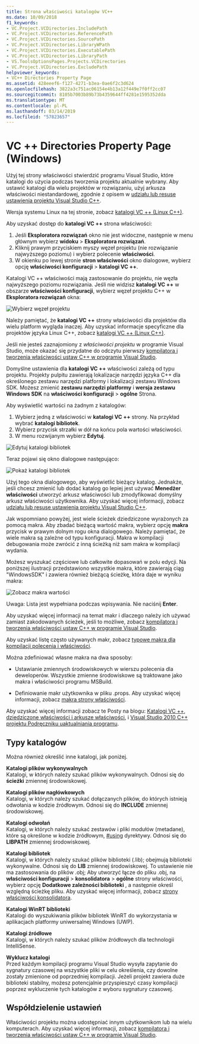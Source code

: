 ```yaml
---
title: Strona właściwości katalogów VC++
ms.date: 10/09/2018
f1_keywords:
- VC.Project.VCDirectories.IncludePath
- VC.Project.VCDirectories.ReferencePath
- VC.Project.VCDirectories.SourcePath
- VC.Project.VCDirectories.LibraryWPath
- VC.Project.VCDirectories.ExecutablePath
- VC.Project.VCDirectories.LibraryPath
- VS.ToolsOptionsPages.Projects.VCDirectories
- VC.Project.VCDirectories.ExcludePath
helpviewer_keywords:
- VC++ Directories Property Page
ms.assetid: 428eeef6-f127-4271-b3ea-0ae6f2c3d624
ms.openlocfilehash: 3822a3c751ac06154e4b13a12f449e7f0ff2cc07
ms.sourcegitcommit: 8105b7003b89b73b4359644ff4281e1595352dda
ms.translationtype: MT
ms.contentlocale: pl-PL
ms.lasthandoff: 03/14/2019
ms.locfileid: "57823657"
---
```

# <a name="vc-directories-property-page-windows"></a>VC ++ Directories Property Page (Windows)

Użyj tej strony właściwości stwierdzić programu Visual Studio, które katalogi do użycia podczas tworzenia projektu aktualnie wybrany. Aby ustawić katalogi dla wielu projektów w rozwiązaniu, użyj arkusza właściwości niestandardowej, zgodnie z opisem w [udziału lub resuse ustawienia projektu Visual Studio C++](../create-reusable-property-configurations.md).

Wersja systemu Linux na tej stronie, zobacz [katalogi VC ++ (Linux C++)](../../linux/prop-pages/directories-linux.md).

Aby uzyskać dostęp do **katalogi VC ++** strona właściwości:

1. Jeśli **Eksploratora rozwiązań** okno nie jest widoczne, następnie w menu głównym wybierz **widoku** > **Eksploratora rozwiązań**.
1. Kliknij prawym przyciskiem myszy węzeł projektu (nie rozwiązanie najwyższego poziomu) i wybierz polecenie **właściwości**.
1. W okienku po lewej stronie **stron właściwości** okno dialogowe, wybierz opcję **właściwości konfiguracji** > **katalogi VC ++**.

Katalogi VC ++ właściwości mają zastosowanie do projektu, nie węzła najwyższego poziomu rozwiązania. Jeśli nie widzisz **katalogi VC ++** w obszarze **właściwości konfiguracji**, wybierz węzeł projektu C++ w **Eksploratora rozwiązań** okna:

![Wybierz węzeł projektu](../media/vcppdir.png "wybierz węzeł projektu, aby wyświetlić właściwości katalogów VC ++")

Należy pamiętać, że **katalogi VC ++** strony właściwości dla projektów dla wielu platform wygląda inaczej. Aby uzyskać informacje specyficzne dla projektów języka Linux C++, zobacz [katalogi VC ++ (Linux C++)](../../linux/prop-pages/directories-linux.md).

Jeśli nie jesteś zaznajomiony z *właściwości projektu* w programie Visual Studio, może okazać się przydatne do odczytu pierwszy [kompilatora i tworzenia właściwości ustaw C++ w programie Visual Studio](../working-with-project-properties.md).

Domyślne ustawienia dla **katalogi VC ++** właściwości zależą od typu projektu. Projekty pulpitu zawierają lokalizacje narzędzi języka C++ dla określonego zestawu narzędzi platformy i lokalizacji zestawu Windows SDK. Możesz zmienić **zestawu narzędzi platformy** i **wersja zestawu Windows SDK** na **właściwości konfiguracji** > **ogólne** Strona.

Aby wyświetlić wartości na żadnym z katalogów:

1. Wybierz jedną z właściwości w **katalogi VC ++** strony. Na przykład wybrać **katalogi bibliotek**.
1. Wybierz przycisk strzałki w dół na końcu pola wartości właściwości.
1. W menu rozwijanym wybierz **Edytuj**.

![Edytuj katalogi bibliotek](../media/vcppdir_libdir_edit.png "okno dialogowe Edytowanie ścieżki biblioteki")

Teraz pojawi się okno dialogowe następująco:

![Pokaż katalogi bibliotek](../media/vcppdir_libdir.png "okno dialogowe Dodawanie lub usuwanie ścieżki biblioteki")

Użyj tego okna dialogowego, aby wyświetlić bieżący katalog. Jednakże, jeśli chcesz zmienić lub dodać katalog go lepiej jest używać **Menedżer właściwości** utworzyć arkusz właściwości lub zmodyfikować domyślny arkusz właściwości użytkownika. Aby uzyskać więcej informacji, zobacz [udziału lub resuse ustawienia projektu Visual Studio C++](../create-reusable-property-configurations.md).

Jak wspomniano powyżej, jest wiele ścieżek dziedziczone wyrażonych za pomocą makra.  Aby zbadać bieżącą wartość makra, wybierz opcję **makra** przycisk w prawym dolnym rogu okna dialogowego. Należy pamiętać, że wiele makra są zależne od typu konfiguracji. Makra w kompilacji debugowania może zwrócić z inną ścieżką niż sam makra w kompilacji wydania.

Możesz wyszukać częściowe lub całkowite dopasowań w polu edycji. Na poniższej ilustracji przedstawiono wszystkie makra, które zawierają ciąg "WindowsSDK" i zawiera również bieżącą ścieżkę, która daje w wyniku makra:

![Zobacz makra wartości](../media/vcppdir_libdir_macros.png "okno dialogowe, aby edytować makra")

Uwaga: Lista jest wypełniana podczas wpisywania. Nie naciśnij **Enter**.

Aby uzyskać więcej informacji na temat makr i dlaczego należy ich używać zamiast zakodowanych ścieżek, jeśli to możliwe, zobacz [kompilatora i tworzenia właściwości ustaw C++ w programie Visual Studio](../working-with-project-properties.md).

Aby uzyskać listę często używanych makr, zobacz [typowe makra dla kompilacji polecenia i właściwości](common-macros-for-build-commands-and-properties.md).

Można zdefiniować własne makra na dwa sposoby:

- Ustawianie zmiennych środowiskowych w wierszu polecenia dla deweloperów. Wszystkie zmienne środowiskowe są traktowane jako makra i właściwości programu MSBuild.

- Definiowanie makr użytkownika w pliku .props. Aby uzyskać więcej informacji, zobacz [makra strony właściwości](../working-with-project-properties.md).

Aby uzyskać więcej informacji zobacz te Posty na blogu: [Katalogi VC ++](http://blogs.msdn.com/b/vsproject/archive/2009/07/07/vc-directories.aspx), [dziedziczone właściwości i arkusze właściwości](http://blogs.msdn.com/b/vsproject/archive/2009/06/23/inherited-properties-and-property-sheets.aspx), i [Visual Studio 2010 C++ projektu Podręczniku uaktualniania programu](http://blogs.msdn.com/b/vcblog/archive/2010/03/02/visual-studio-2010-c-project-upgrade-guide.aspx).

## <a name="directory-types"></a>Typy katalogów

Można również określić inne katalogi, jak poniżej.

**Katalogi plików wykonywalnych**<br/>
Katalogi, w których należy szukać plików wykonywalnych. Odnosi się do **ścieżki** zmiennej środowiskowej.

**Katalogi plików nagłówkowych**<br/>
Katalogi, w których należy szukać dołączanych plików, do których istnieją odwołania w kodzie źródłowym. Odnosi się do **INCLUDE** zmiennej środowiskowej.

**Katalogi odwołań**<br/>
Katalogi, w których należy szukać zestawów i pliki modułów (metadane), które są określone w kodzie źródłowym, [#using](../../preprocessor/hash-using-directive-cpp.md) dyrektywy. Odnosi się do **LIBPATH** zmiennej środowiskowej.

**Katalogi bibliotek**<br/>
Katalogi, w których należy szukać plików biblioteki (.lib); obejmują biblioteki wykonywalne. Odnosi się do **LIB** zmiennej środowiskowej. To ustawienie nie ma zastosowania do plików .obj; Aby utworzyć łącze do pliku .obj, na **właściwości konfiguracji** > **konsolidatora** > **ogólne** strony właściwości, wybierz opcję  **Dodatkowe zależności biblioteki** , a następnie określ względną ścieżkę pliku. Aby uzyskać więcej informacji, zobacz [strony właściwości konsolidatora](linker-property-pages.md).

**Katalogi WinRT biblioteki**<br/>
Katalogi do wyszukiwania plików bibliotek WinRT do wykorzystania w aplikacjach platformy uniwersalnej Windows (UWP).

**Katalogi źródłowe**<br/>
Katalogi, w których należy szukać plików źródłowych dla technologii IntelliSense.

**Wyklucz katalogi**<br/>
Przed każdym kompilacji programu Visual Studio wysyła zapytanie do sygnatury czasowej na wszystkie pliki w celu określenia, czy dowolne zostały zmienione od poprzedniej kompilacji. Jeżeli projekt zawiera duże biblioteki stabilny, możesz potencjalnie przyspieszyć czasy kompilacji poprzez wykluczenie tych katalogów z wyboru sygnatury czasowej.

## <a name="sharing-the-settings"></a>Współdzielenie ustawień

Właściwości projektu można udostępniać innym użytkownikom lub na wielu komputerach. Aby uzyskać więcej informacji, zobacz [kompilatora i tworzenia właściwości ustaw C++ w programie Visual Studio](../working-with-project-properties.md).
